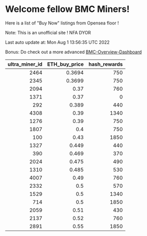 # Welcome fellow BMC Miners!
Here is a list of "Buy Now" listings from Opensea floor !

Note: This is an unofficial site ! NFA DYOR

Last auto update at: Mon Aug  1 13:56:35 UTC 2022

Bonus: Do check out a more advanced [BMC-Overview-Dashboard](https://dune.com/defifunk/BMC-Overview-Dashboard)


|   ultra_miner_id |   ETH_buy_price |   hash_rewards |
|-----------------:|----------------:|---------------:|
|             2464 |          0.3694 |            750 |
|             2345 |          0.3699 |            750 |
|             2094 |          0.37   |            760 |
|             1371 |          0.37   |              0 |
|              292 |          0.389  |            440 |
|             4308 |          0.39   |           1340 |
|             1276 |          0.39   |            750 |
|             1807 |          0.4    |            750 |
|              100 |          0.43   |           1850 |
|             1327 |          0.449  |            440 |
|              390 |          0.469  |            370 |
|             2024 |          0.475  |            490 |
|             1310 |          0.485  |            530 |
|             4007 |          0.49   |            760 |
|             2332 |          0.5    |            570 |
|             1529 |          0.5    |           1340 |
|              714 |          0.5    |           1850 |
|             2059 |          0.51   |            430 |
|             2137 |          0.52   |            760 |
|             2891 |          0.55   |           1850 |